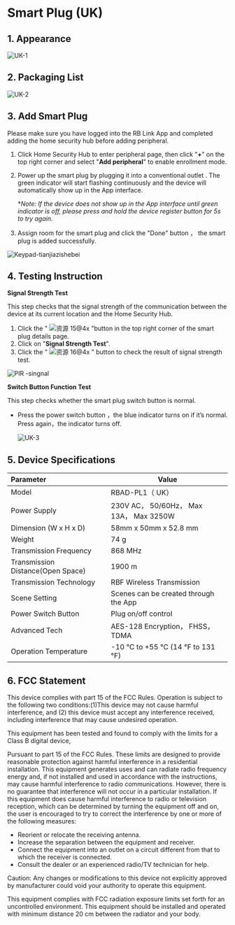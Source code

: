# Smart Plug (UK)

## 1. Appearance

![UK-1](https://dusunprj.oss-us-west-1.aliyuncs.com/UK-1.png)

## 2. Packaging List

![UK-2](https://dusunprj.oss-us-west-1.aliyuncs.com/UK-2.png)

## 3. Add Smart Plug

Please make sure you have logged into the RB Link App and completed adding the home security hub before adding peripheral.

1. Click Home Security Hub to enter peripheral page, then click "**+**" on the top right corner and select "**Add peripheral**" to enable enrollment mode.

2. Power up the smart plug by plugging it into a conventional outlet . The green indicator will start flashing continuously and the device will automatically show up in the App interface. 

   **Note: If the device does not show up in the App interface until green indicator is off, please press and hold the device register button for 5s to try again.*

3. Assign room  for the smart plug and click the "Done" button ， the smart plug is added successfully. 

![Keypad-tianjiazishebei](https://dusunprj.oss-us-west-1.aliyuncs.com/Keypad-tianjiazishebei.png)

## 4. Testing Instruction

**Signal Strength Test**

This step checks that the signal strength of the communication between the device at its current location and the Home Security Hub.

1. Click the " ![资源 15@4x](https://dusunprj.oss-us-west-1.aliyuncs.com/%E8%B5%84%E6%BA%90%2015@4x.png) "button in the top right corner of the smart plug details page.
2. Click on "**Signal Strength Test**".
3. Click the " ![资源 16@4x](https://dusunprj.oss-us-west-1.aliyuncs.com/%E8%B5%84%E6%BA%90%2016@4x.png) " button to check the result of signal strength test.

![PIR -singnal](https://dusunprj.oss-us-west-1.aliyuncs.com/PIR%20-singnal.png)

**Switch Button Function Test**

This step checks whether the smart plug switch button is normal.

* Press the power switch button ，the blue indicator turns on if it’s normal. Press again，the indicator turns off.

  ![UK-3](https://dusunprj.oss-us-west-1.aliyuncs.com/UK-3.png)

## 5. Device Specifications

| Parameter                         | Value                                   |
| :-------------------------------- | --------------------------------------- |
| Model                             | RBAD-PL1（ UK）                         |
| Power Supply                      | 230V AC， 50/60Hz， Max 13A， Max 3250W |
| Dimension (W x H x D)             | 58mm x 50mm x 52.8 mm                   |
| Weight                            | 74 g                                    |
| Transmission Frequency            | 868 MHz                                 |
| Transmission Distance(Open Space) | 1900 m                                  |
| Transmission Technology           | RBF Wireless Transmission               |
| Scene Setting                     | Scenes can be created through the App   |
| Power Switch Button               | Plug on/off control                     |
| Advanced Tech                     | AES-128 Encryption， FHSS， TDMA        |
| Operation Temperature             | -10 °C to +55 °C (14 °F to 131 °F)      |

## 6. FCC  Statement

This device complies with part 15 of the FCC Rules. Operation is subject to the following two conditions:(1)This device may not cause harmful interference, and (2) this device must accept any interference received, including interference that may cause undesired operation.

This equipment has been tested and found to comply with the limits for a Class B digital device,

Pursuant to part 15 of the FCC Rules. These limits are designed to provide reasonable protection against harmful interference in a residential installation. This equipment generates uses and can radiate radio frequency energy and, if not installed and used in accordance with the instructions, may cause harmful interference to radio communications. However, there is no guarantee that interference will not occur in a particular installation. If this equipment does cause harmful interference to radio or television reception, which can be determined by turning the equipment off and on, the user is encouraged to try to correct the interference by one or more of the following measures:

- Reorient or relocate the receiving antenna.
- Increase the separation between the equipment and receiver.
- Connect the equipment into an outlet on a circuit different from that to which the receiver is connected.
- Consult the dealer or an experienced radio/TV technician for help.

Caution: Any changes or modifications to this device not explicitly approved by manufacturer could void your authority to operate this equipment.

This equipment complies with FCC radiation exposure limits set forth for an uncontrolled environment. This equipment should be installed and operated with minimum distance 20 cm between the radiator and your body.

